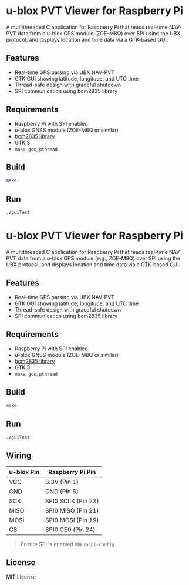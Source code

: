# u-blox PVT Viewer for Raspberry Pi

A multithreaded C application for Raspberry Pi that reads real-time NAV-PVT data from a u-blox GPS module (ZOE-M8Q) over SPI using the UBX protocol, and displays location and time data via a GTK-based GUI.

## Features

- Real-time GPS parsing via UBX NAV-PVT
- GTK GUI showing latitude, longitude, and UTC time
- Thread-safe design with graceful shutdown
- SPI communication using bcm2835 library

## Requirements

- Raspberry Pi with SPI enabled
- u-blox GNSS module (ZOE-M8Q or similar)
- [bcm2835 library](http://www.airspayce.com/mikem/bcm2835/)
- GTK 3
- `make`, `gcc`, `pthread`

## Build

```sh
make
```

## Run
```
./guiTest
```
# u-blox PVT Viewer for Raspberry Pi

A multithreaded C application for Raspberry Pi that reads real-time NAV-PVT data from a u-blox GPS module (e.g., ZOE-M8Q) over SPI using the UBX protocol, and displays location and time data via a GTK-based GUI.

## Features

- Real-time GPS parsing via UBX NAV-PVT
- GTK GUI showing latitude, longitude, and UTC time
- Thread-safe design with graceful shutdown
- SPI communication using bcm2835 library

## Requirements

- Raspberry Pi with SPI enabled
- u-blox GNSS module (ZOE-M8Q or similar)
- [bcm2835 library](http://www.airspayce.com/mikem/bcm2835/)
- GTK 3
- `make`, `gcc`, `pthread`

## Build

```sh
make
```

## Run
```
./guiTest
```
## Wiring

| u-blox Pin | Raspberry Pi Pin       |
|------------|------------------------|
| VCC        | 3.3V (Pin 1)           |
| GND        | GND (Pin 6)            |
| SCK        | SPI0 SCLK (Pin 23)     |
| MISO       | SPI0 MISO (Pin 21)     |
| MOSI       | SPI0 MOSI (Pin 19)     |
| CS         | SPI0 CE0 (Pin 24)      |

> Ensure SPI is enabled via `raspi-config`.

## License

MIT License
